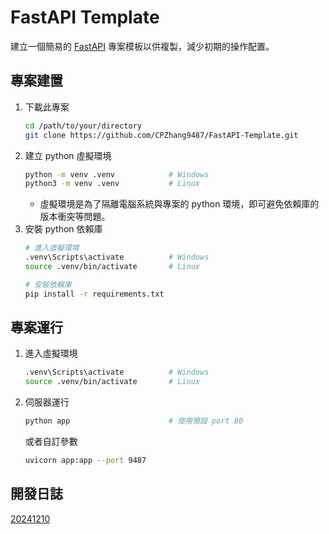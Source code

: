 # FastAPI Template

建立一個簡易的 [FastAPI](https://fastapi.tiangolo.com/) 專案模板以供複製，減少初期的操作配置。

## 專案建置

1. 下載此專案
    ``` bash
    cd /path/to/your/directory
    git clone https://github.com/CPZhang9487/FastAPI-Template.git
    ```
2. 建立 python 虛擬環境
    ``` bash
    python -m venv .venv            # Windows
    python3 -m venv .venv           # Linux
    ```
    - 虛擬環境是為了隔離電腦系統與專案的 python 環境，即可避免依賴庫的版本衝突等問題。
3. 安裝 python 依賴庫
    ``` bash
    # 進入虛擬環境
    .venv\Scripts\activate          # Windows
    source .venv/bin/activate       # Linux

    # 安裝依賴庫
    pip install -r requirements.txt
    ```

## 專案運行

1. 進入虛擬環境
    ``` bash
    .venv\Scripts\activate          # Windows
    source .venv/bin/activate       # Linux
    ```
2. 伺服器運行
    ``` bash
    python app                      # 使用預設 port 80
    ```
    或者自訂參數
    ``` bash
    uvicorn app:app --port 9487
    ```

## 開發日誌

[20241210](dev_notes/20241210.md)
